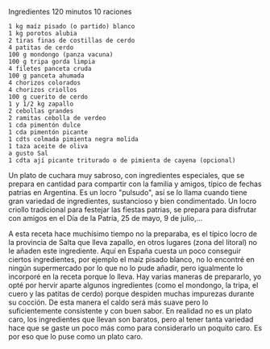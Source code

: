 
Ingredientes
120 minutos
10 raciones

    1 kg maíz pisado (o partido) blanco
    1 kg porotos alubia
    2 tiras finas de costillas de cerdo
    4 patitas de cerdo
    100 g mondongo (panza vacuna)
    100 g tripa gorda limpia
    4 filetes panceta cruda
    100 g panceta ahumada
    4 chorizos colorados
    4 chorizos criollos
    100 g cuerito de cerdo
    1 y 1/2 kg zapallo
    2 cebollas grandes
    2 ramitas cebolla de verdeo
    1 cda pimentón dulce
    1 cda pimentón picante
    1 cdts colmada pimienta negra molida
    1 taza aceite de oliva
    a gusto Sal
    1 cdta ají picante triturado o de pimienta de cayena (opcional)



Un plato de cuchara muy sabroso, con ingredientes especiales, que se prepara en cantidad para compartir con la familia y amigos, típico de fechas patrias en Argentina. Es un locro "pulsudo", así se lo llama cuando tiene gran variedad de ingredientes, sustancioso y bien condimentado. Un locro criollo tradicional para festejar las fiestas patrias, se prepara para disfrutar con amigos en el Día de la Patria, 25 de mayo, 9 de julio,...

A esta receta hace muchísimo tiempo no la preparaba, es el típico locro de la provincia de Salta que lleva zapallo, en otros lugares (zona del litoral) no le añaden este ingrediente. Aquí en España cuesta un poco conseguir ciertos ingredientes, por ejemplo el maíz pisado blanco, no lo encontré en ningún supermercado por lo que no lo pude añadir, pero igualmente lo incorporé en la receta porque lo lleva. Hay varias maneras de prepararlo, yo opté por hervir aparte algunos ingredientes (como el mondongo, la tripa, el cuero y las patitas de cerdo) porque despiden muchas impurezas durante su cocción. De esta manera el caldo será más suave pero lo suficientemente consistente y con buen sabor. En realidad no es un plato caro, los ingredientes que llevan son baratos, pero al tener tanta variedad hace que se gaste un poco más como para considerarlo un poquito caro. Es por eso que lo puse como un plato caro.





